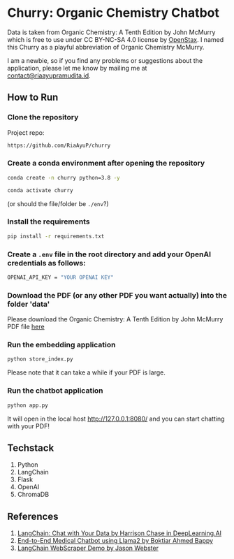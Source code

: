 # Churry: Organic Chemistry Chatbot

Data is taken from Organic Chemistry: A Tenth Edition by John McMurry which is free to use under CC BY-NC-SA 4.0 license by [OpenStax](https://openstax.org/details/books/organic-chemistry). I named this Churry as a playful abbreviation of Organic Chemistry McMurry.

I am a newbie, so if you find any problems or suggestions about the application, please let me know by mailing me at contact@riaayupramudita.id.

## How to Run
### Clone the repository
Project repo:
```bash
https://github.com/RiaAyuP/churry
```
### Create a conda environment after opening the repository
```bash
conda create -n churry python=3.8 -y
```
```bash
conda activate churry
```
(or should the file/folder be `./env`?)

### Install the requirements
```bash
pip install -r requirements.txt
```

### Create a `.env` file in the root directory and add your OpenAI credentials as follows:
```bash
OPENAI_API_KEY = "YOUR OPENAI KEY"
```

### Download the PDF (or any other PDF you want actually) into the folder 'data'
Please download the Organic Chemistry: A Tenth Edition by John McMurry PDF file [here](https://openstax.org/details/books/organic-chemistry)

### Run the embedding application
```bash
python store_index.py
```
Please note that it can take a while if your PDF is large.

### Run the chatbot application
```bash
python app.py
```
It will open in the local host http://127.0.0.1:8080/ and you can start chatting with your PDF!

## Techstack
1. Python
2. LangChain
3. Flask
4. OpenAI
5. ChromaDB

## References
1. [LangChain: Chat with Your Data by Harrison Chase in DeepLearning.AI](https://www.deeplearning.ai/short-courses/langchain-chat-with-your-data/)
2. [End-to-End Medical Chatbot using Llama2 by Boktiar Ahmed Bappy](https://github.com/entbappy/End-to-end-Medical-Chatbot-using-Llama2/tree/main)
3. [LangChain WebScraper Demo by Jason Webster](https://github.com/jasonrobwebster/langchain-webscraper-demo)
